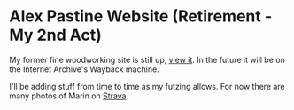 # Alex Pastine Website (Retirement - My 2nd Act)
My former fine woodworking site is still up, [view it](https://alexpastine.com/). In the future it will be on the Internet Archive's Wayback machine.

I'll be adding stuff from time to time as my futzing allows. For now there are many photos of Marin on [Strava](https://www.strava.com/athletes/655413). 
